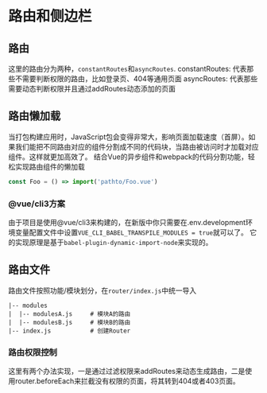 # 路由和侧边栏

## 路由
这里的路由分为两种，`constantRoutes`和`asyncRoutes`.
constantRoutes: 代表那些不需要判断权限的路由，比如登录页、404等通用页面
asyncRoutes: 代表那些需要动态判断权限并且通过addRoutes动态添加的页面

## 路由懒加载
当打包构建应用时，JavaScript包会变得非常大，影响页面加载速度（首屏）。如果我们能把不同路由对应的组件分割成不同的代码块，当路由被访问时才加载对应组件。这样就更加高效了。
结合Vue的异步组件和webpack的代码分割功能，轻松实现路由组件的懒加载
```js
const Foo = () => import('pathto/Foo.vue')
```

### @vue/cli3方案
由于项目是使用@vue/cli3来构建的，在新版中你只需要在.env.development环境变量配置文件中设置`VUE_CLI_BABEL_TRANSPILE_MODULES = true`就可以了。
它的实现原理是基于`babel-plugin-dynamic-import-node`来实现的。

## 路由文件
路由文件按照功能/模块划分，在`router/index.js`中统一导入
```
|-- modules
|  |-- modulesA.js     # 模块A的路由
|  |-- modulesB.js     # 模块B的路由
|-- index.js           # 创建Router
```
### 路由权限控制
这里有两个办法实现，一是通过过滤权限来addRoutes来动态生成路由，二是使用router.beforeEach来拦截没有权限的页面，将其转到404或者403页面。

